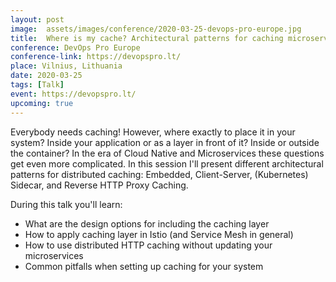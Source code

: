 ```yaml
---
layout: post
image:  assets/images/conference/2020-03-25-devops-pro-europe.jpg
title:  Where is my cache? Architectural patterns for caching microservices
conference: DevOps Pro Europe
conference-link: https://devopspro.lt/
place: Vilnius, Lithuania
date: 2020-03-25
tags: [Talk]
event: https://devopspro.lt/
upcoming: true
---
```


Everybody needs caching! However, where exactly to place it in your system? Inside your application or as a layer in front of it? Inside or outside the container? In the era of Cloud Native and Microservices these questions get even more complicated. In this session I'll present different architectural patterns for distributed caching: Embedded, Client-Server, (Kubernetes) Sidecar, and Reverse HTTP Proxy Caching.

During this talk you'll learn:
- What are the design options for including the caching layer
- How to apply caching layer in Istio (and Service Mesh in general)
- How to use distributed HTTP caching without updating your microservices
- Common pitfalls when setting up caching for your system